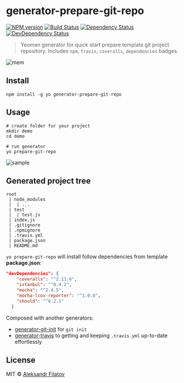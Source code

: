 # generator-prepare-git-repo

[![NPM version][npm-image]][npm-url]
[![Build Status][travis-image]][travis-url]
[![Dependency Status][depstat-image]][depstat-url]
[![DevDependency Status][depstat-dev-image]][depstat-dev-url]

> Yeoman generator for quick start prepare template git project repository.
Includes ```npm```, ```travis```, ```coveralls```, ```dependencies``` badges.

![mem][mem-image]

## Install

```console
npm install -g yo generator-prepare-git-repo
```

## Usage

```console
# create folder for your project
mkdir demo
cd demo

# run generator
yo prepare-git-repo
```

![sample](https://i.gyazo.com/50e521bd92f6564842725c7deaac053c.png)

## Generated project tree
```
root
 | node_modules
 |  | ...
 | test
 |  | test.js
 | index.js
 | .gitignore
 | .npmignore
 | .travis.yml
 | package.json
 | README.md
```

```yo prepare-git-repo``` will install follow dependencies from template **package.json**:

```json
"devDependencies": {
    "coveralls": "^2.11.6",
    "istanbul": "^0.4.2",
    "mocha": "^2.4.5",
    "mocha-lcov-reporter": "^1.0.0",
    "should": "^8.2.1"
  }
```

Composed with another generators:

* [generator-git-init](https://www.npmjs.com/package/generator-git-init) for ```git init```
* [generator-travis](https://www.npmjs.com/package/generator-travis) to getting and keeping ```.travis.yml``` up-to-date effortlessly

## License

MIT © [Aleksandr Filatov](https://alfilatov.com/)

[mem-image]: https://i.imgflip.com/yjz6c.jpg

[npm-url]: https://npmjs.org/package/generator-prepare-git-repo
[npm-image]: https://img.shields.io/npm/v/generator-prepare-git-repo.svg?style=flat-square

[travis-url]: https://travis-ci.org/greybax/generator-prepare-git-repo
[travis-image]: https://img.shields.io/travis/greybax/generator-prepare-git-repo/master.svg?style=flat-square

[depstat-url]: https://david-dm.org/greybax/generator-prepare-git-repo
[depstat-image]: https://david-dm.org/greybax/generator-prepare-git-repo.svg?style=flat-square

[depstat-dev-url]: https://david-dm.org/greybax/generator-prepare-git-repo#info=devDependencies
[depstat-dev-image]: https://david-dm.org/greybax/generator-prepare-git-repo/dev-status.svg